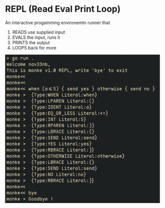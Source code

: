 # REPL (Read Eval Print Loop)
An interactive progamming environemtn runner that 
1. READS use supplied input
2. EVALS the input, runs it
3. PRINTS the output
4. LOOPS back for more

![REPL demo](repl.png)